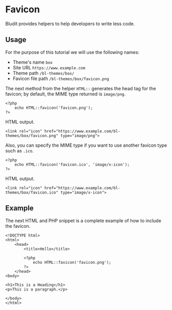 # Favicon
<!-- position: 5 -->

Bludit provides helpers to help developers to write less code.

<h2 id="usage">Usage</h2>

For the purpose of this tutorial we will use the following names:
- Theme's name `box`
- Site URL `https://www.example.com`
- Theme path `/bl-themes/box/`
- Favicon file path `/bl-themes/box/favicon.png`

The next method from the helper `HTML::` generates the head tag for the favicon; by default, the MIME type returned is `image/png`.
```
<?php
	echo HTML::favicon('favicon.png');
?>
```

HTML output.
```
<link rel="icon" href="https://www.example.com/bl-themes/box/favicon.png" type="image/png">
```

Also, you can specify the MIME type if you want to use another favicon type such as `.ico`.
```
<?php
	echo HTML::favicon('favicon.ico', 'image/x-icon');
?>
```

HTML output.
```
<link rel="icon" href="https://www.example.com/bl-themes/box/favicon.ico" type="image/x-icon">
```

<h2 id="example">Example</h2>

The next HTML and PHP snippet is a complete example of how to include the favicon.

```
<!DOCTYPE html>
<html>
	<head>
		<title>Hello</title>

		<?php
			echo HTML::favicon('favicon.png');
		?>
	</head>
<body>

<h1>This is a Heading</h1>
<p>This is a paragraph.</p>

</body>
</html>
```
